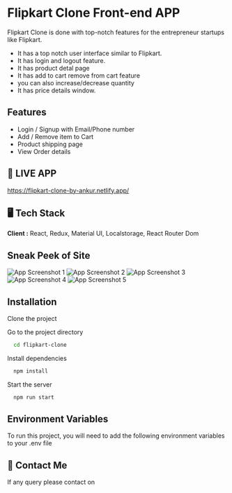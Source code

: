 
# Flipkart Clone Front-end APP
Flipkart Clone is done with top-notch features for the entrepreneur startups like Flipkart.
- It has a top notch user interface similar to Flipkart. 
- It has login and logout feature.
- It has product detal page
- It has add to cart remove from cart feature
- you can also increase/decrease quantity
- It has price details window.

    

## Features

- Login / Signup with Email/Phone number
- Add / Remove item to Cart
- Product shipping page
- View Order details 


## 🚀 LIVE APP

https://flipkart-clone-by-ankur.netlify.app/


##  🖥️ Tech Stack

**Client :** React, Redux, Material UI, Localstorage, React Router Dom


## Sneak Peek of Site

![App Screenshot 1](https://drive.google.com/drive/u/1/folders/18UyHbu2nHhQao85ou6G7P_dlETMYGEZJ)
![App Screenshot 2](https://drive.google.com/drive/folders/18UyHbu2nHhQao85ou6G7P_dlETMYGEZJ?usp=share_link)
![App Screenshot 3](https://drive.google.com/drive/u/1/folders/18UyHbu2nHhQao85ou6G7P_dlETMYGEZJ)
![App Screenshot 4](https://drive.google.com/drive/u/1/folders/18UyHbu2nHhQao85ou6G7P_dlETMYGEZJ)
![App Screenshot 5](https://drive.google.com/drive/u/1/folders/18UyHbu2nHhQao85ou6G7P_dlETMYGEZJ)


## Installation

Clone the project


Go to the project directory

```bash
  cd flipkart-clone
```

Install dependencies

```bash
  npm install
```

Start the server

```bash
  npm run start
```



## Environment Variables

To run this project, you will need to add the following environment variables to your .env file
 

##  👋 Contact Me

If any query please contact on 

